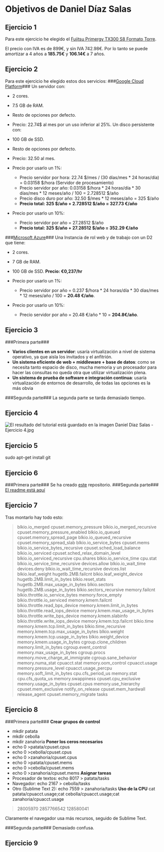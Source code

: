 Objetivos de Daniel Díaz Salas
===============================
Ejercicio 1
-----------
Para este ejercicio he elegido el [Fujitsu Primergy TX300 S8 Formato Torre](http://www.pccomponentes.com/fujitsu_primergy_tx300_s8_formato_torre.html "PcComponentes").

El precio con IVA es de 899€, y sin IVA 742.98€. Por lo tanto se puede amortizar a 4 años a **185.75€** y  **106.14€** a 7 años.

Ejercicio 2
-----------

Para este ejercicio he elegido estos dos servicios:
###[Google Cloud Platform](https://cloud.google.com/products/calculator/ "Google Cloud")###
Un servidor con:
- 2 cores.
- 7.5 GB de RAM.
- Resto de opciones por defecto.
- Precio: 22.74$ al mes por un uso inferior al 25%.
Un disco persistente con:
- 100 GB de SSD.
- Resto de opciones por defecto.
- Precio: 32.50 al mes.

- Precio por usarlo un 1%:
    + Precio servidor por hora: 22.74 $/mes / (30 días/mes * 24 horas/día) = 0.03158 $/hora (Servidor de procesamiento)
    + Precio servidor por año: 0.03158 $/hora * 24 horas/día * 30 días/mes * 12 meses/año / 100 = 2.728512 $/año
    + Precio disco duro por año: 32.50 $/mes * 12 meses/año = 325 $/año
    + **Precio total: 325 $/año + 2.728512 $/año = 327.73 €/año**
- Precio por usarlo un 10%:
    + Precio servidor por año = 27.28512 $/año
    + **Precio total: 325 $/año + 27.28512 $/año = 352.29 €/año**    

###[Microsoft Azure](http://azure.microsoft.com/es-es/pricing/calculator/?scenario=cloud "Microsoft Azure")###
Una Instancia de rol web y de trabajo con un D2 que tiene:
- 2 cores.
- 7 GB de RAM.
- 100 GB de SSD.
**Precio: €0,237/hr**

- Precio por usarlo un 1%:
    + Precio servidor por año = 0.237 $/hora * 24 horas/día * 30 días/mes * 12 meses/año / 100 = **20.48 €/año**.
- Precio por usarlo un 10%:
    + Precio servidor por año = 20.48 €/año * 10 = **204.8€/año**.

Ejercicio 3
-----------
###Primera parte###
- **Varios clientes en un servidor**: usaría virtualización a nivel de sistema operativo, ya que aisla los invitados y el anfitrión.
- **Un sistema eficiente de web + middleware + base de datos**: como se necesita tanto espacio de disco, mucha memoria y un procesador para hacer las consultas no queda otra que utilizar virtualización plena.
- **Un sistema de prueba de software e integración continua**: usaría virtualización de entornos de desarrollo, de todas las opciones es la más obvia

###Segunda parte###
La segunda parte se tarda demasiado tiempo.

Ejercicio 4
------------
![El resultado del tutorial está guardado en la imagen Daniel Díaz Salas - Ejercicio 4.jpg](/ejercicios/DanielDíazSalas-Ejercicio4.jpg)

Ejercicio 5
-----------
sudo apt-get install git

Ejercicio 6
-----------
###Primera parte###
Se ha creado [este](https://github.com/potray/Ejercicio6CC) repositorio.
###Segunda parte###
[El readme está aquí](https://github.com/potray/Ejercicio6CC/blob/master/README.md)

Ejercicio 7
-----------
Tras montarlo hay todo esto:

>blkio.io_merged                   cpuset.memory_pressure
blkio.io_merged_recursive         cpuset.memory_pressure_enabled
blkio.io_queued                   cpuset.memory_spread_page
blkio.io_queued_recursive         cpuset.memory_spread_slab
blkio.io_service_bytes            cpuset.mems
blkio.io_service_bytes_recursive  cpuset.sched_load_balance
blkio.io_serviced                 cpuset.sched_relax_domain_level
blkio.io_serviced_recursive       cpu.shares
blkio.io_service_time             cpu.stat
blkio.io_service_time_recursive   devices.allow
blkio.io_wait_time                devices.deny
blkio.io_wait_time_recursive      devices.list
blkio.leaf_weight                 hugetlb.2MB.failcnt
blkio.leaf_weight_device          hugetlb.2MB.limit_in_bytes
blkio.reset_stats                 hugetlb.2MB.max_usage_in_bytes
blkio.sectors                     hugetlb.2MB.usage_in_bytes
blkio.sectors_recursive           memory.failcnt
blkio.throttle.io_service_bytes   memory.force_empty
blkio.throttle.io_serviced        memory.kmem.failcnt
blkio.throttle.read_bps_device    memory.kmem.limit_in_bytes
blkio.throttle.read_iops_device   memory.kmem.max_usage_in_bytes
blkio.throttle.write_bps_device   memory.kmem.slabinfo
blkio.throttle.write_iops_device  memory.kmem.tcp.failcnt
blkio.time                        memory.kmem.tcp.limit_in_bytes
blkio.time_recursive              memory.kmem.tcp.max_usage_in_bytes
blkio.weight                      memory.kmem.tcp.usage_in_bytes
blkio.weight_device               memory.kmem.usage_in_bytes
cgroup.clone_children             memory.limit_in_bytes
cgroup.event_control              memory.max_usage_in_bytes
cgroup.procs                      memory.move_charge_at_immigrate
cgroup.sane_behavior              memory.numa_stat
cpuacct.stat                      memory.oom_control
cpuacct.usage                     memory.pressure_level
cpuacct.usage_percpu              memory.soft_limit_in_bytes
cpu.cfs_period_us                 memory.stat
cpu.cfs_quota_us                  memory.swappiness
cpuset.cpu_exclusive              memory.usage_in_bytes
cpuset.cpus                       memory.use_hierarchy
cpuset.mem_exclusive              notify_on_release
cpuset.mem_hardwall               release_agent
cpuset.memory_migrate             tasks

Ejercicio 8
-----------
###Primera parte###
**Crear grupos de control**
- mkdir patata
- mkdir cebolla
- mkdir zanahoria
**Poner los ceros necesarios**
- echo 0 >patata/cpuset.cpus
- echo 0 >cebolla/cpuset.cpus
- echo 0 >zanahoria/cpuset.cpus
- echo 0 >patata/cpuset.mems
- echo 0 >cebolla/cpuset.mems
- echo 0 >zanahoria/cpuset.mems
**Asignar tareas**
- Procesador de textos: echo 8017 > patata/tasks 
- Navegador: echo 2167 > cebolla/tasks
- Otro (Sublime Text 2): echo 7559 > zanahoria/tasks
**Uso de la CPU**
cat patata/cpuacct.usage;cat cebolla/cpuacct.usage;cat zanahoria/cpuacct.usage
>28005970
2857766542
128580041

Claramente el navegador usa más recursos, seguido de Sublime Text.

###Segunda parte###
Demasiado confusa.

Ejercicio 9
------------
